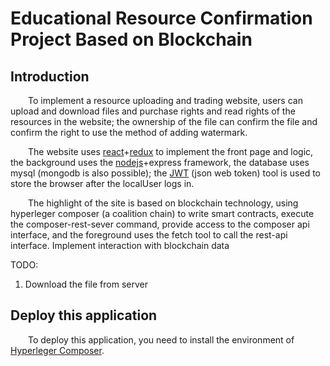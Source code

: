# Educational Resource Confirmation Project Based on Blockchain
## Introduction
   
   &emsp;&emsp;To implement a resource uploading and trading website, users can upload and download files and purchase rights and read rights of the resources in the website; the ownership of the file can confirm the file and confirm the right to use the method of adding watermark.
   
   &emsp;&emsp;The website uses [react](https://reactjs.org/)+[redux](http://www.redux.org.cn/) to implement the front page and logic, the background uses the [nodejs](https://nodejs.org/en/)+express framework, the database uses mysql (mongodb is also possible); the [JWT](https://jwt.io/introduction/) (json web token) tool is used to store the browser after the localUser logs in.
   
   &emsp;&emsp;The highlight of the site is based on blockchain technology, using hyperleger composer (a coalition chain) to write smart contracts, execute the composer-rest-sever command, provide access to the composer api interface, and the foreground uses the fetch tool to call the rest-api interface. Implement interaction with blockchain data
   
   TODO:
   1. Download the file from server
  
  
  ## Deploy this application
  
  &emsp;&emsp;To deploy this application, you need to install the environment of [Hyperleger Composer](https://hyperledger.github.io/composer/latest/installing/installing-index).
  
   
   
